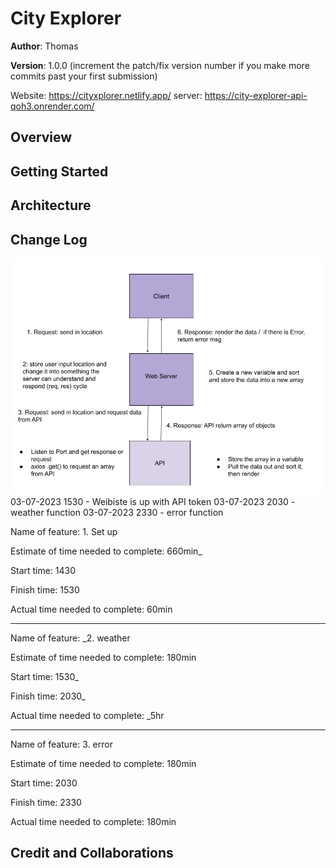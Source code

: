 # City Explorer

**Author**: Thomas 

**Version**: 1.0.0 (increment the patch/fix version number if you make more commits past your first submission)

Website: https://cityxplorer.netlify.app/
server:  https://city-explorer-api-qoh3.onrender.com/ 
## Overview
<!-- Provide a high level overview of what this application is and why you are building it, beyond the fact that it's an assignment for this class. (i.e. What's your problem domain?) -->

## Getting Started
<!-- What are the steps that a user must take in order to build this app on their own machine and get it running? -->

## Architecture
<!-- Provide a detailed description of the application design. What technologies (languages, libraries, etc) you're using, and any other relevant design information. -->

## Change Log
<!-- Use this area to document the iterative changes made to your application as each feature is successfully implemented. Use time stamps. Here's an example:


01-01-2001 4:59pm - Application now has a fully-functional express server, with a GET route for the location resource. -->

![lab 7](img/lab7.jpg)
03-07-2023 1530 - Weibiste is up with API token
03-07-2023 2030 - weather function 
03-07-2023 2330 - error function 

Name of feature: 1. Set up

Estimate of time needed to complete: 660min_

Start time: 1430

Finish time: 1530

Actual time needed to complete: 60min

---------

Name of feature: _2. weather

Estimate of time needed to complete: 180min

Start time: 1530_

Finish time: 2030_

Actual time needed to complete: _5hr

----------

Name of feature: 3. error

Estimate of time needed to complete: 180min

Start time: 2030

Finish time: 2330

Actual time needed to complete: 180min


## Credit and Collaborations
<!-- Give credit (and a link) to other people or resources that helped you build this application. -->

